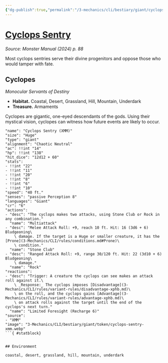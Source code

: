 ```yaml
---
{"dg-publish":true,"permalink":"/3-mechanics/cli/bestiary/giant/cyclops-sentry-xmm/","tags":["ttrpg-cli/compendium/src/5e/xmm","ttrpg-cli/monster/cr/6","ttrpg-cli/monster/environment/coastal","ttrpg-cli/monster/environment/desert","ttrpg-cli/monster/environment/grassland","ttrpg-cli/monster/environment/hill","ttrpg-cli/monster/environment/mountain","ttrpg-cli/monster/environment/underdark","ttrpg-cli/monster/size/huge","ttrpg-cli/monster/type/giant"],"noteIcon":""}
---
```


# [Cyclops Sentry](3-Mechanics\CLI\bestiary\giant/cyclops-sentry-xmm.md)
*Source: Monster Manual (2024) p. 88*  

Most cyclops sentries serve their divine progenitors and oppose those who would tamper with fate.

## Cyclopes

*Monocular Servants of Destiny*

- **Habitat.** Coastal, Desert, Grassland, Hill, Mountain, Underdark  
- **Treasure.** Armaments  

Cyclopes are gigantic, one-eyed descendants of the gods. Using their mystical vision, cyclopes can witness how future events are likely to occur.

```statblock
"name": "Cyclops Sentry (XMM)"
"size": "Huge"
"type": "giant"
"alignment": "Chaotic Neutral"
"ac": !!int "14"
"hp": !!int "138"
"hit_dice": "12d12 + 60"
"stats":
- !!int "22"
- !!int "11"
- !!int "20"
- !!int "8"
- !!int "6"
- !!int "10"
"speed": "40 ft."
"senses": "passive Perception 8"
"languages": "Giant"
"cr": "6"
"actions":
- "desc": "The cyclops makes two attacks, using Stone Club or Rock in any combination."
  "name": "Multiattack"
- "desc": "Melee Attack Roll: +9, reach 10 ft. Hit: 16 (3d6 + 6) Bludgeoning\
    \ damage. If the target is a Huge or smaller creature, it has the [Prone](3-Mechanics/CLI/rules/conditions.md#Prone)\
    \ condition."
  "name": "Stone Club"
- "desc": "Ranged Attack Roll: +9, range 30/120 ft. Hit: 22 (3d10 + 6) Bludgeoning\
    \ damage."
  "name": "Rock"
"reactions":
- "desc": "Trigger: A creature the cyclops can see makes an attack roll against it.\
    \ _Response:_ The cyclops imposes [Disadvantage](3-Mechanics/CLI/rules/variant-rules/disadvantage-xphb.md)\
    \ on the roll, and the cyclops gains [Advantage](3-Mechanics/CLI/rules/variant-rules/advantage-xphb.md)\
    \ on attack rolls against the target until the end of the cyclops's next turn."
  "name": "Limited Foresight (Recharge 6)"
"source":
- "XMM"
"image": "3-Mechanics/CLI/bestiary/giant/token/cyclops-sentry-xmm.webp"
```{ #statblock}


## Environment

coastal, desert, grassland, hill, mountain, underdark